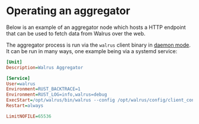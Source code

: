 # Operating an aggregator
<!-- (TODO - with example cache setup) -->

Below is an example of an aggregator node which hosts a HTTP endpoint that can be used
to fetch data from Walrus over the web.

The aggregator process is run via the `walrus` client binary in [daemon mode](../usage/web-api.md).
It can be run in many ways, one example being via a systemd service:

```ini
[Unit]
Description=Walrus Aggregator

[Service]
User=walrus
Environment=RUST_BACKTRACE=1
Environment=RUST_LOG=info,walrus=debug
ExecStart=/opt/walrus/bin/walrus --config /opt/walrus/config/client_config.yaml aggregator --bind-address 0.0.0.0:9000
Restart=always

LimitNOFILE=65536
```
